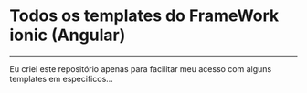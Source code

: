 # Todos os templates do FrameWork ionic (Angular)
<hr>

Eu criei este repositório apenas para facilitar meu acesso com alguns templates em especificos...
